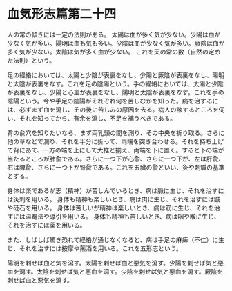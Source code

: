 # 血気形志篇第二十四

人の常の傾きには一定の法則がある。
太陽は血が多く気が少ない。少陽は血が少なく気が多い。陽明は血も気も多い。少陰は血が少なく気が多い。厥陰は血が多く気が少ない。太陰は気が多く血が少ない。
これを天の常の数（自然の定めた法則）という。

足の経絡においては、太陽と少陰が表裏をなし、少陽と厥陰が表裏をなし、陽明と太陰が表裏をなす。これを足の陰陽という。手の経絡においては、太陽と少陰が表裏をなし、少陽と心主が表裏をなし、陽明と太陰が表裏をなす。これを手の陰陽という。今や手足の陰陽がそれぞれ何を苦しむかを知った。病を治するには、必ずまず血を瀉し、その後に苦しみの原因を去る。病人の欲するところを伺い、それを知ってから、有余を瀉し、不足を補うべきである。

背の兪穴を知りたいなら、まず両乳頭の間を測り、その中央を折り取る。さらに他の草などで測り、それを半分に折って、両端を突き合わせる。それを持ち上げて背にあて、一方の端を上にして大椎と揃え、両端を下に置く。すると下の端が当たるところが肺兪である。さらに一つ下が心兪、さらに一つ下が、左は肝兪、右は脾兪、さらに一つ下が腎兪である。これを五臓の兪といい、灸や刺鍼の基準とする。

身体は楽であるが志（精神）が苦しんでいるとき、病は脈に生じ、それを治すには灸刺を用いる。
身体も精神も楽しいとき、病は肉に生じ、それを治すには鍼や砭石を用いる。
身体は苦しいが精神は楽しいとき、病は筋に生じ、それを治すには温罨法や導引を用いる。
身体も精神も苦しいとき、病は咽や喉に生じ、それを治すには薬を用いる。

また、しばしば驚き恐れて経絡が通じなくなると、病は手足の麻痺（不仁）に生じ、それを治すには按摩や薬酒を用いる。これを五形志という。

陽明を刺せば血と気を瀉す。太陽を刺せば血と悪気を瀉す。少陽を刺せば気と悪血を瀉す。太陰を刺せば気と悪血を瀉す。少陰を刺せば気と悪血を瀉す。厥陰を刺せば血と悪気を瀉す。